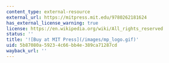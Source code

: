 ```yaml
---
content_type: external-resource
external_url: https://mitpress.mit.edu/9780262181624
has_external_license_warning: true
license: https://en.wikipedia.org/wiki/All_rights_reserved
status: ''
title: '![Buy at MIT Press](/images/mp_logo.gif)'
uid: 5b87080a-5923-4c66-bb4e-389ca71287cd
wayback_url: ''
---
```

